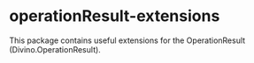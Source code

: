 # operationResult-extensions
This package contains useful extensions for the OperationResult (Divino.OperationResult).
